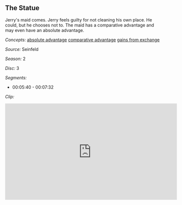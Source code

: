 ## The Statue

Jerry's maid comes.  Jerry feels guilty for not cleaning his own place.  He could, but he chooses not to.  The maid has a comparative advantage and may even have an absolute advantage.

*Concepts:*
[absolute advantage](/concept/absolute-advantage/)
[comparative advantage](/concept/comparative-advantage/)
[gains from exchange](/concept/gains-from-exchange/)

*Source:* Seinfeld

*Season:* 2

*Disc:* 3

*Segments:*

 * 00:05:40 - 00:07:32

*Clip:*

<iframe width="560" height="315" src="https://criticalcommons.org/embed?m=3vinwJByz" frameborder="0" allowfullscreen></iframe>
